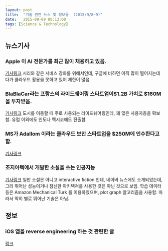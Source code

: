 ```yaml
---
layout: post
title:  "기술 관련 뉴스 및 정보들  (2015/9/8~9)"
date:   2015-09-09 00:13:00
tags: [Science & Technology]
---
```


## 뉴스기사 

### Apple 이 AI 전문가를 최근 많이 채용하고 있음.
[기사링크](http://www.reuters.com/article/2015/09/07/us-apple-machinelearning-idUSKCN0R71H020150907)
시리와 같은 서비스 강화를 위해서인데, 구글에 비하면 아직 많이 떨어지는데다가 클라우드 활용을 못하고 있어 제한이 많음.

### BlaBlaCar라는 프랑스의 라이드쉐어링 스타트업이$1.2B 가치로 $160M을 투자받음.
[기사링크](http://techcrunch.com/2015/09/08/blablacar-is-raising-160-million-from-insight-valuing-ride-sharing-startup-at-1-2-billion/)
도시를 이동할 때 주로 사용되는 라이드쉐어링인데, 꽤 많은 사용자층을 확보함. 유럽 이외에도 인도나 멕시코에도 진출함.

### MS가 Adallom 이라는 클라우드 보안 스타트업을 $250M에 인수한다고 함.
[기사링크](http://techcrunch.com/2015/09/08/microsoft-confirms-purchase-of-cloud-security-firm-adallom/)

### 조지아텍에서 개발한 소설을 쓰는 인공지능
[기사링크](http://www.engadget.com/2015/09/05/georgia-tech-scheherazade-if/)
일반 소설은 아니고 interactive fiction 인데, 네이버 뉴스에도 소개되었는데, 그리 뛰어난 성능이거나 참신한 아키텍쳐를 사용한 것은 아닌 것으로 보임. 학습 데이터 등은 Amazon Mechanical Turk 를 이용하였으며, plot graph 알고리즘을 사용함. 따라서 딱히 별로 뛰어난 기술은 아님.


## 정보

### iOS 앱을 reverse engineering 하는 것 관련한 글
[링크](https://realm.io/news/conrad-kramer-reverse-engineering-ios-apps-lyft/)
